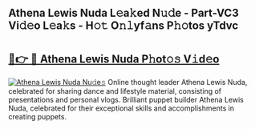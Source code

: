 ## Athena Lewis Nuda L𝚎a𝚔ed N𝚞𝚍e - Part-VC3 Vi𝚍𝚎o L𝚎a𝚔s - H𝚘𝚝 O𝚗𝚕yf𝚊ns P𝚑𝚘tos yTdvc

# <h2><a href="http://kfe15j.oniu.top/?m=Athena+Lewis+Nuda">🔗👉 🔴 Athena Lewis Nuda P𝚑ot𝚘𝚜 V𝚒d𝚎o</a></h2>

[![Athena Lewis Nuda Nu𝚍e𝚜](https://i.imgur.com/0qMVB7G.gif)](http://kfe15j.oniu.top/?m=Athena+Lewis+Nuda)
Online thought leader Athena Lewis Nuda, celebrated for sharing dance and lifestyle material, consisting of presentations and personal vlogs. Brilliant puppet builder Athena Lewis Nuda, celebrated for their exceptional skills and accomplishments in creating puppets.  
